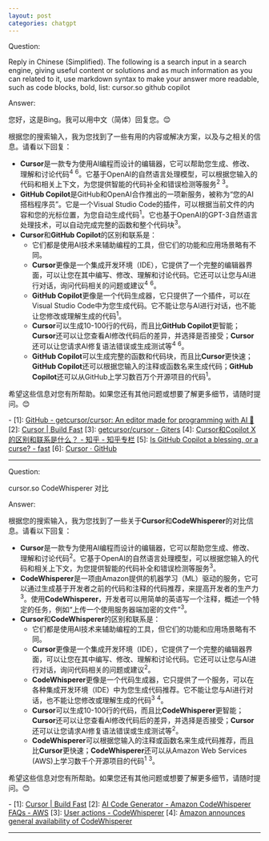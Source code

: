 ```yaml
---
layout: post
categories: chatgpt
---
```

Question:

Reply in Chinese (Simplified).
The following is a search input in a search engine, giving useful content or solutions and as much information as you can related to it, use markdown syntax to make your answer more readable, such as code blocks, bold, list:
cursor.so github copilot

Answer:

您好，这是Bing。我可以用中文（简体）回复您。😊

根据您的搜索输入，我为您找到了一些有用的内容或解决方案，以及与之相关的信息。请看以下回复：

- **Cursor**是一款专为使用AI编程而设计的编辑器，它可以帮助您生成、修改、理解和讨论代码<sup>4</sup> <sup>6</sup>。它基于OpenAI的自然语言处理模型，可以根据您输入的代码和相关上下文，为您提供智能的代码补全和错误检测等服务<sup>2</sup> <sup>3</sup>。
- **GitHub Copilot**是GitHub和OpenAI合作推出的一项新服务，被称为“您的AI搭档程序员”。它是一个Visual Studio Code的插件，可以根据当前文件的内容和您的光标位置，为您自动生成代码<sup>1</sup>。它也基于OpenAI的GPT-3自然语言处理技术，可以自动完成完整的函数和整个代码块<sup>3</sup>。
- **Cursor**和**GitHub Copilot**的区别和联系是：
  - 它们都是使用AI技术来辅助编程的工具，但它们的功能和应用场景略有不同。
  - **Cursor**更像是一个集成开发环境（IDE），它提供了一个完整的编辑器界面，可以让您在其中编写、修改、理解和讨论代码。它还可以让您与AI进行对话，询问代码相关的问题或建议<sup>4</sup> <sup>6</sup>。
  - **GitHub Copilot**更像是一个代码生成器，它只提供了一个插件，可以在Visual Studio Code中为您生成代码。它不能让您与AI进行对话，也不能让您修改或理解生成的代码<sup>1</sup>。
  - **Cursor**可以生成10-100行的代码，而且比**GitHub Copilot**更智能；**Cursor**还可以让您查看AI修改代码后的差异，并选择是否接受；**Cursor**还可以让您请求AI修复语法错误或生成测试等<sup>4</sup> <sup>6</sup>。
  - **GitHub Copilot**可以生成完整的函数和代码块，而且比**Cursor**更快速；**GitHub Copilot**还可以根据您输入的注释或函数名来生成代码；**GitHub Copilot**还可以从GitHub上学习数百万个开源项目的代码<sup>1</sup>。

希望这些信息对您有所帮助。如果您还有其他问题或想要了解更多细节，请随时提问。😊

\-
\[1]: [GitHub - getcursor/cursor: An editor made for programming with AI 🤖](https://github.com/getcursor/cursor)
\[2]: [Cursor | Build Fast](https://www.cursor.so/)
\[3]: [getcursor/cursor - Giters](https://giters.com/getcursor/cursor)
\[4]: [Cursor和Copilot X的区别和联系是什么？ - 知乎 - 知乎专栏](https://zhuanlan.zhihu.com/p/617801527)
\[5]: [Is GitHub Copilot a blessing, or a curse? - fast](https://www.fast.ai/2021/07/19/copilot/)
\[6]: [Cursor · GitHub](https://github.com/getcursor/)

<hr/>

Question:

cursor.so  CodeWhisperer 对比

Answer:

根据您的搜索输入，我为您找到了一些关于**Cursor**和**CodeWhisperer**的对比信息。请看以下回复：

- **Cursor**是一款专为使用AI编程而设计的编辑器，它可以帮助您生成、修改、理解和讨论代码<sup>2</sup>。它基于OpenAI的自然语言处理模型，可以根据您输入的代码和相关上下文，为您提供智能的代码补全和错误检测等服务<sup>3</sup>。
- **CodeWhisperer**是一项由Amazon提供的机器学习（ML）驱动的服务，它可以通过生成基于开发者之前的代码和注释的代码推荐，来提高开发者的生产力<sup>3</sup>。使用**CodeWhisperer**，开发者可以用简单的英语写一个注释，概述一个特定的任务，例如“上传一个使用服务器端加密的文件”<sup>3</sup>。
- **Cursor**和**CodeWhisperer**的区别和联系是：
  - 它们都是使用AI技术来辅助编程的工具，但它们的功能和应用场景略有不同。
  - **Cursor**更像是一个集成开发环境（IDE），它提供了一个完整的编辑器界面，可以让您在其中编写、修改、理解和讨论代码。它还可以让您与AI进行对话，询问代码相关的问题或建议<sup>2</sup>。
  - **CodeWhisperer**更像是一个代码生成器，它只提供了一个服务，可以在各种集成开发环境（IDE）中为您生成代码推荐。它不能让您与AI进行对话，也不能让您修改或理解生成的代码<sup>3</sup> <sup>4</sup>。
  - **Cursor**可以生成10-100行的代码，而且比**CodeWhisperer**更智能；**Cursor**还可以让您查看AI修改代码后的差异，并选择是否接受；**Cursor**还可以让您请求AI修复语法错误或生成测试等<sup>2</sup>。
  - **CodeWhisperer**可以根据您输入的注释或函数名来生成代码推荐，而且比**Cursor**更快速；**CodeWhisperer**还可以从Amazon Web Services (AWS)上学习数千个开源项目的代码<sup>1</sup> <sup>3</sup>。

希望这些信息对您有所帮助。如果您还有其他问题或想要了解更多细节，请随时提问。😊

\-
\[1]: [Cursor | Build Fast](https://www.cursor.so/)
\[2]: [AI Code Generator - Amazon CodeWhisperer FAQs - AWS](https://aws.amazon.com/codewhisperer/faqs/)
\[3]: [User actions - CodeWhisperer](https://docs.aws.amazon.com/codewhisperer/latest/userguide/actions-and-shortcuts.html)
\[4]: [Amazon announces general availability of CodeWhisperer](https://www.sociobits.org/2023/04/amazon-announces-general-availability-of-codewhisperer/12845)

<hr/>

